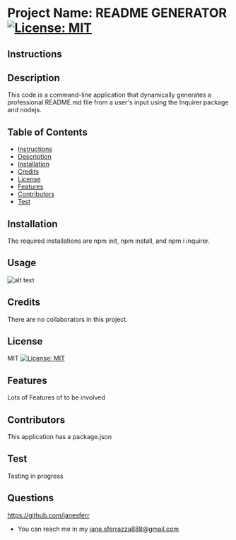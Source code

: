  
# Project Name: README GENERATOR [![License: MIT](https://img.shields.io/badge/License-MIT-yellow.svg)](https://opensource.org/licenses/MIT) 


## Instructions

## Description 
This code is a command-line application that dynamically generates a professional README.md file from a user's input using the Inquirer package and nodejs.

## Table of Contents

- [Instructions](##Instructions)
- [Description](##Description)
- [Installation](##Installation)
- [Credits](##Credits)
- [License](##License)
- [Features](##Features)
- [Contributors](##Contributors)
- [Test](##Test)

## Installation 

The required installations are npm init, npm install, and npm i inquirer.
## Usage 

![alt text](Video)

## Credits

There are no collaborators in this project.
## License 

MIT [![License: MIT](https://img.shields.io/badge/License-MIT-yellow.svg)](https://opensource.org/licenses/MIT) 

## Features
Lots of Features of to be involved

## Contributors
This application has a package.json

## Test

Testing in progress

## Questions 
https://github.com/janesferr
* You can reach me in my jane.sferrazza888@gmail.com



